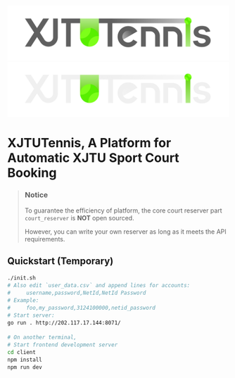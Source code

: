 ![XJTUTennis](./client/src/assets/regular-no-gradient-8x.png#gh-light-mode-only)
![XJTUTennis](./client/src/assets/dark-logo-8x.png#gh-dark-mode-only)

# XJTUTennis, A Platform for Automatic XJTU Sport Court Booking


> 
> ### Notice
>
> To guarantee the efficiency of platform, the core court reserver part `court_reserver` is **NOT** open sourced.
>
> However, you can write your own reserver as long as it meets the API requirements.


## Quickstart (Temporary)

```bash
./init.sh
# Also edit `user_data.csv` and append lines for accounts:
#     username,password,NetId,NetId Password
# Example:
#     foo,my_password,3124100000,netid_password
# Start server:
go run . http://202.117.17.144:8071/

# On another terminal,
# Start frontend development server
cd client
npm install
npm run dev
```
